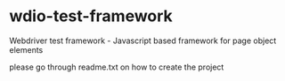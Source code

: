 # wdio-test-framework
Webdriver test framework - Javascript based framework for page object elements


please go through readme.txt on how to create the project


